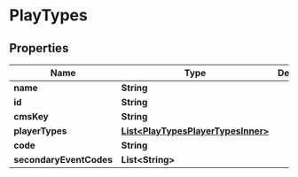 

# PlayTypes


## Properties

| Name | Type | Description | Notes |
|------------ | ------------- | ------------- | -------------|
|**name** | **String** |  |  [optional] |
|**id** | **String** |  |  [optional] |
|**cmsKey** | **String** |  |  [optional] |
|**playerTypes** | [**List&lt;PlayTypesPlayerTypesInner&gt;**](PlayTypesPlayerTypesInner.md) |  |  [optional] |
|**code** | **String** |  |  [optional] |
|**secondaryEventCodes** | **List&lt;String&gt;** |  |  [optional] |



